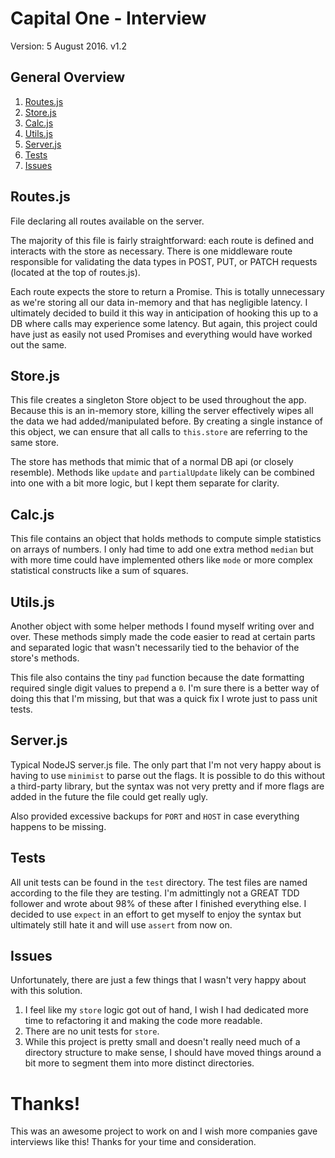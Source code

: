 Capital One - Interview
=========
Version: 5 August 2016. v1.2

## General Overview

1. [Routes.js](#routes.js)
2. [Store.js](#store.js)
3. [Calc.js](#calc.js)
4. [Utils.js](#utils.js)
5. [Server.js](#server.js)
6. [Tests](#tests)
7. [Issues](#issues)

## Routes.js
File declaring all routes available on the server.

The majority of this file is fairly straightforward: each route is defined and interacts with the store as necessary. There is one middleware route responsible for validating the data types in POST, PUT, or PATCH requests (located at the top of routes.js).

Each route expects the store to return a Promise. This is totally unnecessary as we're storing all our data in-memory and that has negligible latency. I ultimately decided to build it this way in anticipation of hooking this up to a DB where calls may experience some latency. But again, this project could have just as easily not used Promises and everything would have worked out the same.

## Store.js

This file creates a singleton Store object to be used throughout the app. Because this is an in-memory store, killing the server effectively wipes all the data we had added/manipulated before. By creating a single instance of this object, we can ensure that all calls to `this.store` are referring to the same store.

The store has methods that mimic that of a normal DB api (or closely resemble). Methods like `update` and `partialUpdate` likely can be combined into one with a bit more logic, but I kept them separate for clarity.

## Calc.js

This file contains an object that holds methods to compute simple statistics on arrays of numbers. I only had time to add one extra method `median` but with more time could have implemented others like `mode` or more complex statistical constructs like a sum of squares.

## Utils.js

Another object with some helper methods I found myself writing over and over. These methods simply made the code easier to read at certain parts and separated logic that wasn't necessarily tied to the behavior of the store's methods.

This file also contains the tiny `pad` function because the date formatting required single digit values to prepend a `0`. I'm sure there is a better way of doing this that I'm missing, but that was a quick fix I wrote just to pass unit tests.

## Server.js

Typical NodeJS server.js file. The only part that I'm not very happy about is having to use `minimist` to parse out the flags. It is possible to do this without a third-party library, but the syntax was not very pretty and if more flags are added in the future the file could get really ugly.

Also provided excessive backups for `PORT` and `HOST` in case everything happens to be missing.

## Tests

All unit tests can be found in the `test` directory. The test files are named according to the file they are testing. I'm admittingly not a GREAT TDD follower and wrote about 98% of these after I finished everything else. I  decided to use `expect` in an effort to get myself to enjoy the syntax but ultimately still hate it and will use `assert` from now on.

## Issues

Unfortunately, there are just a few things that I wasn't very happy about with this solution.

1. I feel like my `store` logic got out of hand, I wish I had dedicated more time to refactoring it and making the code more readable.
2. There are no unit tests for `store`.
3. While this project is pretty small and doesn't really need much of a directory structure to make sense, I should have moved things around a bit more to segment them into more distinct directories.

# Thanks!
This was an awesome project to work on and I wish more companies gave interviews like this! Thanks for your time and consideration.
